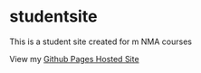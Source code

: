 # studentsite
This is a student site created for m NMA courses

View my [Github Pages Hosted Site](https://github.com/Yiwen-Jiang/studentsite)